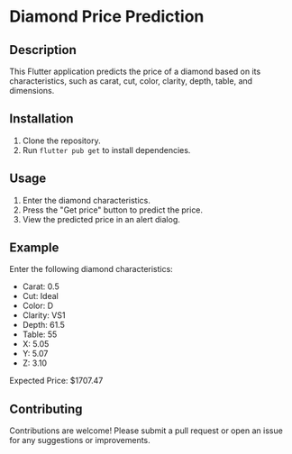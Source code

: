 # Diamond Price Prediction

## Description
This Flutter application predicts the price of a diamond based on its characteristics, such as carat, cut, color, clarity, depth, table, and dimensions.

## Installation
1. Clone the repository.
2. Run `flutter pub get` to install dependencies.

## Usage
1. Enter the diamond characteristics.
2. Press the "Get price" button to predict the price.
3. View the predicted price in an alert dialog.

## Example
Enter the following diamond characteristics:
- Carat: 0.5
- Cut: Ideal
- Color: D
- Clarity: VS1
- Depth: 61.5
- Table: 55
- X: 5.05
- Y: 5.07
- Z: 3.10

Expected Price: $1707.47

## Contributing
Contributions are welcome! Please submit a pull request or open an issue for any suggestions or improvements.
